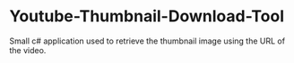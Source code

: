 # Youtube-Thumbnail-Download-Tool
Small c# application used to retrieve the thumbnail image using the URL of the video.
